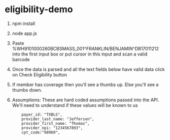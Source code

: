 # eligibility-demo
1.  npm install

2.  node app.js

3.  Paste %WH9101000260BCBSMASS_001^FRANKLIN/BENJAMIN^DB17011212 into the first input box or put cursor in this input and scan a valid barcode

4.  Once the data is parsed and all the text fields below have valid data click on Check Eligibility button

5.  If member has coverage then you'll see a thumbs up.  Else you'll see a thumbs down.

6.  Assumptions: These are hard coded assumptions passed into the API.  We'll need to understand if these values will be known to us

            payer_id: "TXBLS",
            provider_last_name: "Jefferson",
            provider_first_name: "Thomas",
            provider_npi: "1234567893",
            cpt_code:"98960",
